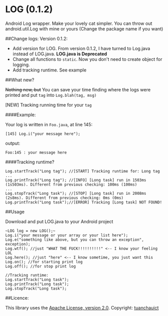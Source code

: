 LOG (0.1.2)
===

Android Log wrapper. Make your lovely cat simpler. You can throw out android.util.Log with mine or yours (Change the package name if you want)

##Change logs:
Version 0.1.2: 
- Add version for LOG. From version 0.1.2, I have turned to Log.java instead of LOG.java. **LOG.java is Deprecated**
- Change all functions to `static`. Now you don't need to create object for logging.
- Add tracking runtime. See example

##What new?

~~Nothing new, but~~ You can save your time finding where the logs were printed and put `tag` into `Log.blah(tag, msg)`

[NEW] Tracking running time for your `tag`

####Example:

Your log is written in `Foo.java`, at line 145:
    
    [145] Log.i("your message here");

output: 

    Foo:145 : your message here

####Tracking runtime?

    Log.startTrack("Long tag"); //[START] Tracking runtime for: Long tag
    ...
    Log.printTrack("Long tag"); //[INFO] [Long task] run in 1503ms (1s503ms). Different from previous checking: 100ms (100ms)
    ...
    Log.stopTrack("Long task"); //[STOP] [Long task] run in 2008ms (2s8ms). Different from previous checking: 0ms (0ms)
    Log.printTrack("Long task");//[ERROR] Tracking [Long task] NOT FOUND!
    
##Usage

Download and put LOG.java to your Android project

    ~LOG log = new LOG();~
    Log.i("your message or your array or your list here");
    Log.e("something like above, but you can throw an exception", exception);
    Log.wtf(); //just "WHAT THE FUCK!!!!!!!!!!" <-- I know your feeling LOL
    Log.here(); //just "here" <-- I know sometime, you just want this 
    Log.on(); //for starting print log
    Log.off(); //for stop print log
    
    //Tracking runtime:
    Log.startTrack("Long task");
    Log.printTrack("Long task");
    Log.stopTrack("Long task");
    
  
##Licence:

This library uses the [Apache License, version 2.0](http://www.apache.org/licenses/LICENSE-2.0.html). Copyright: [tuanchauict](https://github.com/tuanchauict)

  
